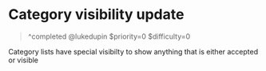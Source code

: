 # Category visibility update

> ^completed
> @lukedupin
> $priority=0
> $difficulty=0

Category lists have special visibilty to show anything that is either accepted or visible

